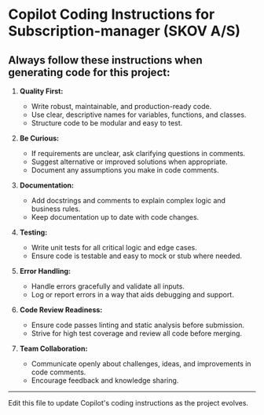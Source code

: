 
# Copilot Coding Instructions for Subscription-manager (SKOV A/S)

## Always follow these instructions when generating code for this project:

1. **Quality First:**
   - Write robust, maintainable, and production-ready code.
   - Use clear, descriptive names for variables, functions, and classes.
   - Structure code to be modular and easy to test.

2. **Be Curious:**
   - If requirements are unclear, ask clarifying questions in comments.
   - Suggest alternative or improved solutions when appropriate.
   - Document any assumptions you make in code comments.

3. **Documentation:**
   - Add docstrings and comments to explain complex logic and business rules.
   - Keep documentation up to date with code changes.

4. **Testing:**
   - Write unit tests for all critical logic and edge cases.
   - Ensure code is testable and easy to mock or stub where needed.

5. **Error Handling:**
   - Handle errors gracefully and validate all inputs.
   - Log or report errors in a way that aids debugging and support.

6. **Code Review Readiness:**
   - Ensure code passes linting and static analysis before submission.
   - Strive for high test coverage and review all code before merging.

7. **Team Collaboration:**
   - Communicate openly about challenges, ideas, and improvements in code comments.
   - Encourage feedback and knowledge sharing.

---
Edit this file to update Copilot's coding instructions as the project evolves.
